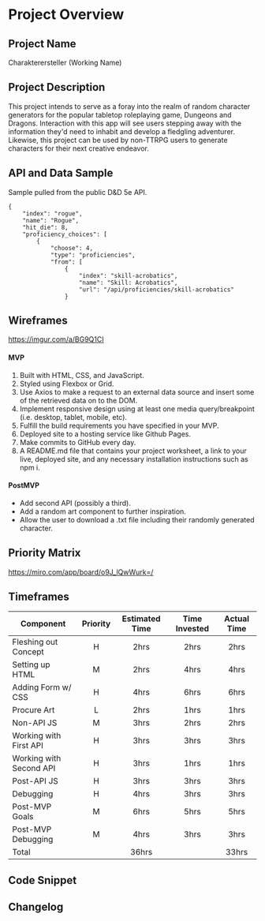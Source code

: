 # Project Overview

## Project Name

Charakterersteller (Working Name)

## Project Description

This project intends to serve as a foray into the realm of random character generators for the popular tabletop roleplaying game, Dungeons and Dragons. Interaction with this app will see users stepping away with the information they'd need to inhabit and develop a fledgling adventurer. Likewise, this project can be used by non-TTRPG users to generate characters for their next creative endeavor.

## API and Data Sample

Sample pulled from the public D&D 5e API.
```
{
	"index": "rogue",
	"name": "Rogue",
	"hit_die": 8,
	"proficiency_choices": [
		{
			"choose": 4,
			"type": "proficiencies",
			"from": [
				{
					"index": "skill-acrobatics",
					"name": "Skill: Acrobatics",
					"url": "/api/proficiencies/skill-acrobatics"
				}
```

## Wireframes

https://imgur.com/a/BG9Q1CI

#### MVP 

1. Built with HTML, CSS, and JavaScript.
2. Styled using Flexbox or Grid.
3. Use Axios to make a request to an external data source and insert some of the retrieved data on to the DOM.
4. Implement responsive design using at least one media query/breakpoint (i.e. desktop, tablet, mobile, etc).
5. Fulfill the build requirements you have specified in your MVP.
6. Deployed site to a hosting service like Github Pages.
7. Make commits to GitHub every day.
8. A README.md file that contains your project worksheet, a link to your live, deployed site, and any necessary installation instructions such as npm i.

#### PostMVP  

- Add second API (possibly a third).
- Add a random art component to further inspiration.
- Allow the user to download a .txt file including their randomly generated character.

## Priority Matrix

https://miro.com/app/board/o9J_lQwWurk=/

## Timeframes

| Component | Priority | Estimated Time | Time Invested | Actual Time |
| --- | :---: |  :---: | :---: | :---: |
| Fleshing out Concept | H | 2hrs| 2hrs | 2hrs |
| Setting up HTML | M | 2hrs | 4hrs | 4hrs |
| Adding Form w/ CSS | H | 4hrs | 6hrs | 6hrs |
| Procure Art | L | 2hrs | 1hrs | 1hrs |
| Non-API JS | M | 3hrs | 2hrs | 2hrs |
| Working with First API | H | 3hrs | 3hrs | 3hrs |
| Working with Second API | H | 3hrs | 1hrs | 1hrs |
| Post-API JS | H | 3hrs | 3hrs | 3hrs |
| Debugging | H | 4hrs | 3hrs | 3hrs |
| Post-MVP Goals | M | 6hrs | 5hrs | 5hrs |
| Post-MVP Debugging | M | 4hrs | 3hrs | 3hrs |
| Total |  | 36hrs |  | 33hrs |

## Code Snippet

## Changelog

